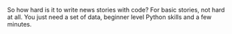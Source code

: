 So how hard is it to write news stories with code? For basic stories, not hard at all. You just need a set of data, beginner level Python skills and a few minutes.
